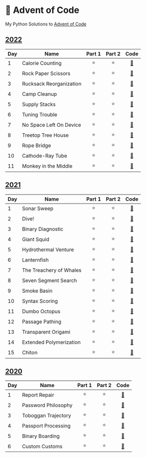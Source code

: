 # 🎄 Advent of Code
My Python Solutions to [Advent of Code](https://adventofcode.com/)

## [2022](https://adventofcode.com/2022)
| Day | Name | Part 1  | Part 2 | Code |
| --- |----|:-------:|:------:|:------:|
|1	  |Calorie Counting|⭐       |⭐     | [🔗](2022/01/main.py) |
|2	  |Rock Paper Scissors|⭐       |⭐     | [🔗](2022/02/main.py) |
|3	  |Rucksack Reorganization|⭐       |⭐     | [🔗](2022/03/main.py) |
|4	  |Camp Cleanup|⭐       |⭐     | [🔗](2022/04/main.py) |
|5	  |Supply Stacks|⭐       |⭐     | [🔗](2022/05/main.py) |
|6	  |Tuning Trouble|⭐       |⭐     | [🔗](2022/06/main.py) |
|7	  |No Space Left On Device|⭐       |⭐     | [🔗](2022/07/main.py) |
|8	  |Treetop Tree House|⭐       |⭐     | [🔗](2022/08/main.py) |
|9	  |Rope Bridge|⭐       |⭐     | [🔗](2022/09/main.py) |
|10	  |Cathode-Ray Tube|⭐       |⭐     | [🔗](2022/10/main.py) |
|11	  |Monkey in the Middle|⭐       |⭐     | [🔗](2022/11/main.py) |

## [2021](https://adventofcode.com/2021)
| Day | Name | Part 1  | Part 2 | Code |
| --- |------|:-------:|:------:|:------:|
|1    |Sonar Sweep|⭐       |⭐     | [🔗](2021/01/main.py) |
|2    |Dive!|⭐       |⭐     | [🔗](2021/02/main.py) |
|3    |Binary Diagnostic|⭐       |⭐     | [🔗](2021/03/main.py) |
|4    |Giant Squid|⭐       |⭐     | [🔗](2021/04/main.py) |
|5    |Hydrothermal Venture|⭐       |⭐     | [🔗](2021/05/main.py) |
|6    |Lanternfish|⭐       |⭐     | [🔗](2021/06/main.py) |
|7    |The Treachery of Whales|⭐       |⭐     | [🔗](2021/07/main.py) |
|8    |Seven Segment Search|⭐       |⭐     | [🔗](2021/08/main.py) |
|9    |Smoke Basin|⭐       |⭐     | [🔗](2021/09/main.py) |
|10   |Syntax Scoring|⭐       |⭐     | [🔗](2021/10/main.py) |
|11   |Dumbo Octopus|⭐       |⭐     | [🔗](2021/11/main.py) |
|12   |Passage Pathing|⭐       |⭐     | [🔗](2021/12/main.py) |
|13   |Transparent Origami|⭐       |⭐     | [🔗](2021/13/main.py) |
|14   |Extended Polymerization|⭐       |⭐     | [🔗](2021/14/main.py) |
|15   |Chiton|⭐       |⭐     | [🔗](2021/15/main.py) |

## [2020](https://adventofcode.com/2020)
| Day | Name | Part 1  | Part 2 | Code |
| --- |------|:-------:|:------:|:------:|
|1|Report Repair|⭐|⭐|[🔗](2020/01/main.py)|
|2|Password Philosophy|⭐|⭐|[🔗](2020/02/main.py)|
|3|Toboggan Trajectory|⭐|⭐|[🔗](2020/03/main.py)|
|4|Passport Processing|⭐|⭐|[🔗](2020/04/main.py)|
|5|Binary Boarding|⭐|⭐|[🔗](2020/05/main.py)|
|6|Custom Customs|⭐|⭐|[🔗](2020/06/main.py)|


